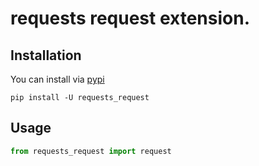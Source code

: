 # requests request extension.

## Installation

You can install via [pypi](https://pypi.org/project/requests_request/)

```console
pip install -U requests_request
```

## Usage

```python
from requests_request import request
```
